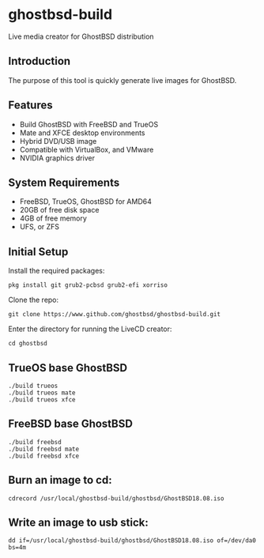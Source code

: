 ghostbsd-build
==============
Live media creator for GhostBSD distribution

## Introduction
The purpose of this tool is quickly generate live images for GhostBSD.

## Features
* Build GhostBSD with FreeBSD and TrueOS
* Mate and XFCE desktop environments
* Hybrid DVD/USB image
* Compatible with VirtualBox, and VMware
* NVIDIA graphics driver

## System Requirements
* FreeBSD, TrueOS, GhostBSD for AMD64
* 20GB of free disk space
* 4GB of free memory
* UFS, or ZFS

## Initial Setup
Install the required packages:
```
pkg install git grub2-pcbsd grub2-efi xorriso
```
Clone the repo:
```
git clone https://www.github.com/ghostbsd/ghostbsd-build.git
```
Enter the directory for running the LiveCD creator:
```
cd ghostbsd
```

## TrueOS base GhostBSD
```
./build trueos
./build trueos mate
./build trueos xfce
```

## FreeBSD base GhostBSD
```
./build freebsd
./build freebsd mate
./build freebsd xfce
```

## Burn an image to cd:
```
cdrecord /usr/local/ghostbsd-build/ghostbsd/GhostBSD18.08.iso
```

## Write an image to usb stick:
```
dd if=/usr/local/ghostbsd-build/ghostbsd/GhostBSD18.08.iso of=/dev/da0 bs=4m
```
